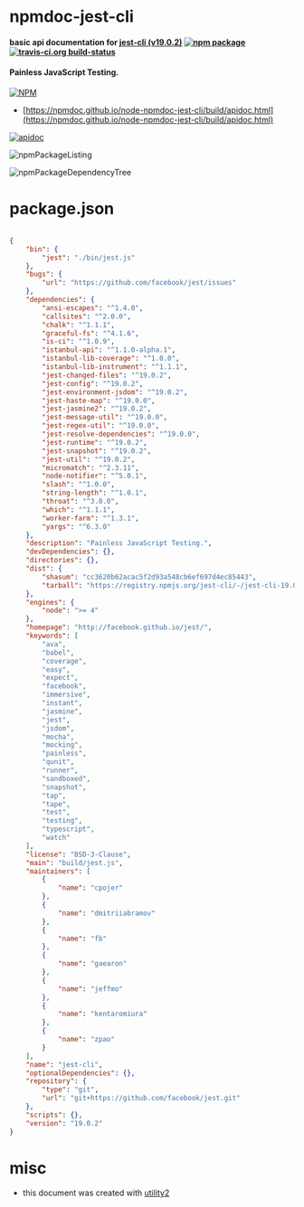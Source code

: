 # npmdoc-jest-cli

#### basic api documentation for  [jest-cli (v19.0.2)](http://facebook.github.io/jest/)  [![npm package](https://img.shields.io/npm/v/npmdoc-jest-cli.svg?style=flat-square)](https://www.npmjs.org/package/npmdoc-jest-cli) [![travis-ci.org build-status](https://api.travis-ci.org/npmdoc/node-npmdoc-jest-cli.svg)](https://travis-ci.org/npmdoc/node-npmdoc-jest-cli)

#### Painless JavaScript Testing.

[![NPM](https://nodei.co/npm/jest-cli.png?downloads=true&downloadRank=true&stars=true)](https://www.npmjs.com/package/jest-cli)

- [https://npmdoc.github.io/node-npmdoc-jest-cli/build/apidoc.html](https://npmdoc.github.io/node-npmdoc-jest-cli/build/apidoc.html)

[![apidoc](https://npmdoc.github.io/node-npmdoc-jest-cli/build/screenCapture.buildCi.browser.%252Ftmp%252Fbuild%252Fapidoc.html.png)](https://npmdoc.github.io/node-npmdoc-jest-cli/build/apidoc.html)

![npmPackageListing](https://npmdoc.github.io/node-npmdoc-jest-cli/build/screenCapture.npmPackageListing.svg)

![npmPackageDependencyTree](https://npmdoc.github.io/node-npmdoc-jest-cli/build/screenCapture.npmPackageDependencyTree.svg)



# package.json

```json

{
    "bin": {
        "jest": "./bin/jest.js"
    },
    "bugs": {
        "url": "https://github.com/facebook/jest/issues"
    },
    "dependencies": {
        "ansi-escapes": "^1.4.0",
        "callsites": "^2.0.0",
        "chalk": "^1.1.1",
        "graceful-fs": "^4.1.6",
        "is-ci": "^1.0.9",
        "istanbul-api": "^1.1.0-alpha.1",
        "istanbul-lib-coverage": "^1.0.0",
        "istanbul-lib-instrument": "^1.1.1",
        "jest-changed-files": "^19.0.2",
        "jest-config": "^19.0.2",
        "jest-environment-jsdom": "^19.0.2",
        "jest-haste-map": "^19.0.0",
        "jest-jasmine2": "^19.0.2",
        "jest-message-util": "^19.0.0",
        "jest-regex-util": "^19.0.0",
        "jest-resolve-dependencies": "^19.0.0",
        "jest-runtime": "^19.0.2",
        "jest-snapshot": "^19.0.2",
        "jest-util": "^19.0.2",
        "micromatch": "^2.3.11",
        "node-notifier": "^5.0.1",
        "slash": "^1.0.0",
        "string-length": "^1.0.1",
        "throat": "^3.0.0",
        "which": "^1.1.1",
        "worker-farm": "^1.3.1",
        "yargs": "^6.3.0"
    },
    "description": "Painless JavaScript Testing.",
    "devDependencies": {},
    "directories": {},
    "dist": {
        "shasum": "cc3620b62acac5f2d93a548cb6ef697d4ec85443",
        "tarball": "https://registry.npmjs.org/jest-cli/-/jest-cli-19.0.2.tgz"
    },
    "engines": {
        "node": ">= 4"
    },
    "homepage": "http://facebook.github.io/jest/",
    "keywords": [
        "ava",
        "babel",
        "coverage",
        "easy",
        "expect",
        "facebook",
        "immersive",
        "instant",
        "jasmine",
        "jest",
        "jsdom",
        "mocha",
        "mocking",
        "painless",
        "qunit",
        "runner",
        "sandboxed",
        "snapshot",
        "tap",
        "tape",
        "test",
        "testing",
        "typescript",
        "watch"
    ],
    "license": "BSD-3-Clause",
    "main": "build/jest.js",
    "maintainers": [
        {
            "name": "cpojer"
        },
        {
            "name": "dmitriiabramov"
        },
        {
            "name": "fb"
        },
        {
            "name": "gaearon"
        },
        {
            "name": "jeffmo"
        },
        {
            "name": "kentaromiura"
        },
        {
            "name": "zpao"
        }
    ],
    "name": "jest-cli",
    "optionalDependencies": {},
    "repository": {
        "type": "git",
        "url": "git+https://github.com/facebook/jest.git"
    },
    "scripts": {},
    "version": "19.0.2"
}
```



# misc
- this document was created with [utility2](https://github.com/kaizhu256/node-utility2)
